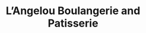 ---
title: "L’Angelou Boulangerie and Patisserie"
url: /edinburgh/langelou-boulangerie-and-patisserie/
shop: bakery
---